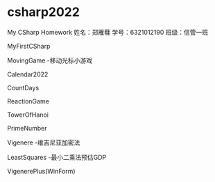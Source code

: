 # csharp2022
My CSharp Homework
姓名：郑雁蔧
学号：6321012190
班级：信管一班

MyFirstCSharp

MovingGame
-移动光标小游戏

Calendar2022

CountDays

ReactionGame

TowerOfHanoi

PrimeNumber

Vigenere
-维吉尼亚加密法

LeastSquares
-最小二乘法预估GDP

VigenerePlus(WinForm)
